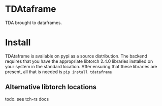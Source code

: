 # TDAtaframe
TDA brought to dataframes.

# Install
TDAtaframe is available on pypi as a source distribution. 
The backend requires that you have the appropriate libtorch 2.4.0 libraries 
installed on your system in the standard location.
After ensuring that these libraries are present, all that is needed is
```pip install tdataframe```

## Alternative libtorch locations
todo. see tch-rs docs
